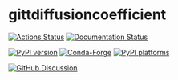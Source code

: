 # gittdiffusioncoefficient

[![Actions Status][actions-badge]][actions-link]
[![Documentation Status][rtd-badge]][rtd-link]

[![PyPI version][pypi-version]][pypi-link]
[![Conda-Forge][conda-badge]][conda-link]
[![PyPI platforms][pypi-platforms]][pypi-link]

[![GitHub Discussion][github-discussions-badge]][github-discussions-link]

<!-- SPHINX-START -->

<!-- prettier-ignore-start -->
[actions-badge]:            https://github.com/maak-sdu/gittdiffusioncoefficient/workflows/CI/badge.svg
[actions-link]:             https://github.com/maak-sdu/gittdiffusioncoefficient/actions
[conda-badge]:              https://img.shields.io/conda/vn/conda-forge/gittdiffusioncoefficient
[conda-link]:               https://github.com/conda-forge/gittdiffusioncoefficient-feedstock
[github-discussions-badge]: https://img.shields.io/static/v1?label=Discussions&message=Ask&color=blue&logo=github
[github-discussions-link]:  https://github.com/maak-sdu/gittdiffusioncoefficient/discussions
[pypi-link]:                https://pypi.org/project/gittdiffusioncoefficient/
[pypi-platforms]:           https://img.shields.io/pypi/pyversions/gittdiffusioncoefficient
[pypi-version]:             https://img.shields.io/pypi/v/gittdiffusioncoefficient
[rtd-badge]:                https://readthedocs.org/projects/gittdiffusioncoefficient/badge/?version=latest
[rtd-link]:                 https://gittdiffusioncoefficient.readthedocs.io/en/latest/?badge=latest

<!-- prettier-ignore-end -->
